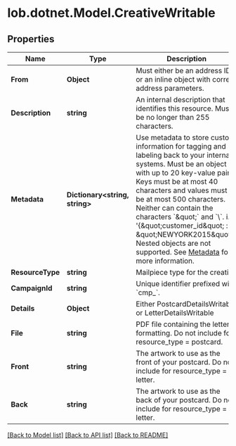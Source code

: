 # lob.dotnet.Model.CreativeWritable

## Properties

Name | Type | Description | Notes
------------ | ------------- | ------------- | -------------
**From** | **Object** | Must either be an address ID or an inline object with correct address parameters. | 
**Description** | **string** | An internal description that identifies this resource. Must be no longer than 255 characters.  | [optional] 
**Metadata** | **Dictionary&lt;string, string&gt;** | Use metadata to store custom information for tagging and labeling back to your internal systems. Must be an object with up to 20 key-value pairs. Keys must be at most 40 characters and values must be at most 500 characters. Neither can contain the characters &#x60;\&quot;&#x60; and &#x60;\\&#x60;. i.e. &#39;{\&quot;customer_id\&quot; : \&quot;NEWYORK2015\&quot;}&#39; Nested objects are not supported.  See [Metadata](#section/Metadata) for more information. | [optional] 
**ResourceType** | **string** | Mailpiece type for the creative | 
**CampaignId** | **string** | Unique identifier prefixed with &#x60;cmp_&#x60;. | 
**Details** | **Object** | Either PostcardDetailsWritable or LetterDetailsWritable | [optional] 
**File** | **string** | PDF file containing the letter&#39;s formatting. Do not include for resource_type &#x3D; postcard. | [optional] 
**Front** | **string** | The artwork to use as the front of your postcard. Do not include for resource_type &#x3D; letter.  | [optional] 
**Back** | **string** | The artwork to use as the back of your postcard. Do not include for resource_type &#x3D; letter.  | [optional] 

[[Back to Model list]](../README.md#documentation-for-models) [[Back to API list]](../README.md#documentation-for-api-endpoints) [[Back to README]](../README.md)

